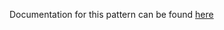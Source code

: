 Documentation for this pattern can be found [here](https://github.com/awslabs/aws-solutions-constructs/blob/main/source/patterns/%40aws-solutions-constructs/aws-iot-lambda/README.adoc)
